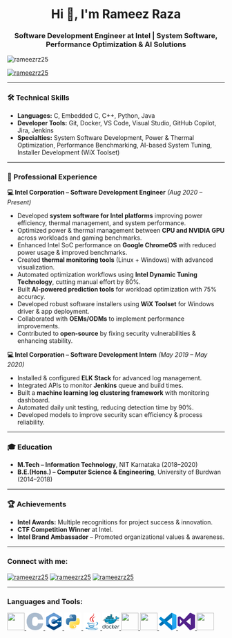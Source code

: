 <h1 align="center">Hi 👋, I'm Rameez Raza</h1>
<h3 align="center">Software Development Engineer at Intel | System Software, Performance Optimization & AI Solutions</h3>

<p align="left"> 
  <img src="https://komarev.com/ghpvc/?username=rameezrz25&label=Profile%20views&color=0e75b6&style=flat" alt="rameezrz25" /> 
</p>

<p align="left"> 
  <a href="https://github.com/ryo-ma/github-profile-trophy">
    <img src="https://github-profile-trophy.vercel.app/?username=rameezrz25" alt="rameezrz25" />
  </a> 
</p>

---

### 🛠 Technical Skills  
- **Languages:** C, Embedded C, C++, Python, Java  
- **Developer Tools:** Git, Docker, VS Code, Visual Studio, GitHub Copilot, Jira, Jenkins  
- **Specialties:** System Software Development, Power & Thermal Optimization, Performance Benchmarking, AI-based System Tuning, Installer Development (WiX Toolset)  

---

### 💼 Professional Experience  

**💻 Intel Corporation – Software Development Engineer** *(Aug 2020 – Present)*  
- Developed **system software for Intel platforms** improving power efficiency, thermal management, and system performance.  
- Optimized power & thermal management between **CPU and NVIDIA GPU** across workloads and gaming benchmarks.  
- Enhanced Intel SoC performance on **Google ChromeOS** with reduced power usage & improved benchmarks.  
- Created **thermal monitoring tools** (Linux + Windows) with advanced visualization.  
- Automated optimization workflows using **Intel Dynamic Tuning Technology**, cutting manual effort by 80%.  
- Built **AI-powered prediction tools** for workload optimization with 75% accuracy.  
- Developed robust software installers using **WiX Toolset** for Windows driver & app deployment.  
- Collaborated with **OEMs/ODMs** to implement performance improvements.  
- Contributed to **open-source** by fixing security vulnerabilities & enhancing stability.  

**💻 Intel Corporation – Software Development Intern** *(May 2019 – May 2020)*  
- Installed & configured **ELK Stack** for advanced log management.  
- Integrated APIs to monitor **Jenkins** queue and build times.  
- Built a **machine learning log clustering framework** with monitoring dashboard.  
- Automated daily unit testing, reducing detection time by 90%.  
- Developed models to improve security scan efficiency & process reliability.  

---

### 🎓 Education  
- **M.Tech – Information Technology**, NIT Karnataka (2018–2020)  
- **B.E.(Hons.) – Computer Science & Engineering**, University of Burdwan (2014–2018)  

---

### 🏆 Achievements  
- **Intel Awards:** Multiple recognitions for project success & innovation.  
- **CTF Competition Winner** at Intel.  
- **Intel Brand Ambassador** – Promoted organizational values & awareness.  

---

<h3 align="left">Connect with me:</h3>
<p align="left">
<a href="https://twitter.com/rameezrz25" target="blank"><img align="center" src="https://raw.githubusercontent.com/rahuldkjain/github-profile-readme-generator/master/src/images/icons/Social/twitter.svg" alt="rameezrz25" height="30" width="40" /></a>
<a href="https://linkedin.com/in/rameezrz25" target="blank"><img align="center" src="https://raw.githubusercontent.com/rahuldkjain/github-profile-readme-generator/master/src/images/icons/Social/linked-in-alt.svg" alt="rameezrz25" height="30" width="40" /></a>
<a href="https://instagram.com/rameezrz25" target="blank"><img align="center" src="https://raw.githubusercontent.com/rahuldkjain/github-profile-readme-generator/master/src/images/icons/Social/instagram.svg" alt="rameezrz25" height="30" width="40" /></a>
</p>

---

<h3 align="left">Languages and Tools:</h3>
<p align="left"> 
  <a href="https://www.gnu.org/software/bash/" target="_blank" rel="noreferrer"> <img src="https://www.vectorlogo.zone/logos/gnu_bash/gnu_bash-icon.svg" width="40" height="40"/> </a> 
  <a href="https://www.cprogramming.com/" target="_blank" rel="noreferrer"> <img src="https://raw.githubusercontent.com/devicons/devicon/master/icons/c/c-original.svg" width="40" height="40"/> </a> 
  <a href="https://www.w3schools.com/cpp/" target="_blank" rel="noreferrer"> <img src="https://raw.githubusercontent.com/devicons/devicon/master/icons/cplusplus/cplusplus-original.svg" width="40" height="40"/> </a> 
  <a href="https://www.python.org" target="_blank" rel="noreferrer"> <img src="https://raw.githubusercontent.com/devicons/devicon/master/icons/python/python-original.svg" width="40" height="40"/> </a> 
  <a href="https://www.java.com" target="_blank" rel="noreferrer"> <img src="https://raw.githubusercontent.com/devicons/devicon/master/icons/java/java-original.svg" width="40" height="40"/> </a> 
  <a href="https://www.docker.com/" target="_blank" rel="noreferrer"> <img src="https://raw.githubusercontent.com/devicons/devicon/master/icons/docker/docker-original-wordmark.svg" width="40" height="40"/> </a> 
  <a href="https://git-scm.com/" target="_blank" rel="noreferrer"> <img src="https://www.vectorlogo.zone/logos/git-scm/git-scm-icon.svg" width="40" height="40"/> </a> 
  <a href="https://www.jenkins.io" target="_blank" rel="noreferrer"> <img src="https://www.vectorlogo.zone/logos/jenkins/jenkins-icon.svg" width="40" height="40"/> </a> 
  <a href="https://code.visualstudio.com/" target="_blank" rel="noreferrer"> <img src="https://raw.githubusercontent.com/devicons/devicon/master/icons/vscode/vscode-original.svg" width="40" height="40"/> </a> 
  <a href="https://visualstudio.microsoft.com/" target="_blank" rel="noreferrer"> <img src="https://raw.githubusercontent.com/devicons/devicon/master/icons/visualstudio/visualstudio-plain.svg" width="40" height="40"/> </a> 
  <a href="https://www.wix.com/" target="_blank" rel="noreferrer"> <img src="https://upload.wikimedia.org/wikipedia/commons/0/0d/Wix_logo.svg" width="40" height="40"/> </a> 
</p>


